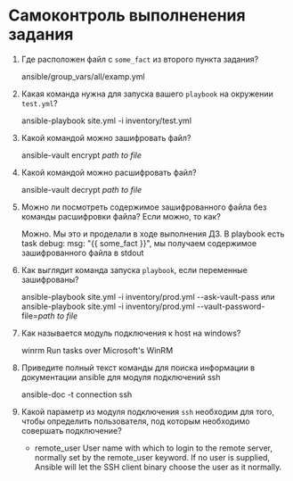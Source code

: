 # Самоконтроль выполненения задания

1. Где расположен файл с `some_fact` из второго пункта задания?


    ansible/group_vars/all/examp.yml
2. Какая команда нужна для запуска вашего `playbook` на окружении `test.yml`?


    ansible-playbook site.yml -i inventory/test.yml
3. Какой командой можно зашифровать файл?


    ansible-vault encrypt *path to file*
4. Какой командой можно расшифровать файл?


    ansible-vault decrypt *path to file*
5. Можно ли посмотреть содержимое зашифрованного файла без команды расшифровки файла? Если можно, то как?

    
    Можно. Мы это и проделали в ходе выполнения ДЗ. В playbook есть task debug: msg: "{{ some_fact }}", 
    мы получаем содержимое зашифрованного файла в stdout
6. Как выглядит команда запуска `playbook`, если переменные зашифрованы?


    ansible-playbook site.yml -i inventory/prod.yml --ask-vault-pass
    или
    ansible-playbook site.yml -i inventory/prod.yml --vault-password-file=*path to file*
7. Как называется модуль подключения к host на windows?


    winrm                          Run tasks over Microsoft's WinRM
8. Приведите полный текст команды для поиска информации в документации ansible для модуля подключений ssh


    ansible-doc -t connection ssh
10. Какой параметр из модуля подключения `ssh` необходим для того, чтобы определить пользователя, под которым необходимо совершать подключение?
    

    - remote_user
            User name with which to login to the remote server, normally set by the remote_user
            keyword.
            If no user is supplied, Ansible will let the SSH client binary choose the user as it
            normally.
